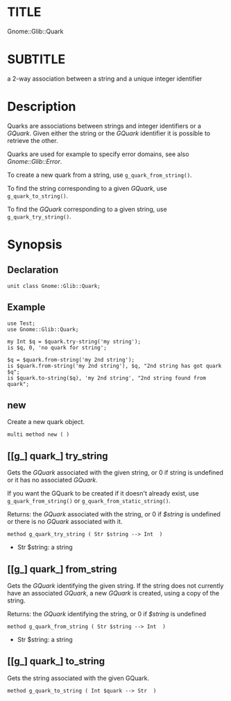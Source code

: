 TITLE
=====

Gnome::Glib::Quark

SUBTITLE
========

a 2-way association between a string and a unique integer identifier

Description
===========

Quarks are associations between strings and integer identifiers or a *GQuark*. Given either the string or the *GQuark* identifier it is possible to retrieve the other.

Quarks are used for example to specify error domains, see also *Gnome::Glib::Error*.

To create a new quark from a string, use `g_quark_from_string()`.

To find the string corresponding to a given *GQuark*, use `g_quark_to_string()`.

To find the *GQuark* corresponding to a given string, use `g_quark_try_string()`.

Synopsis
========

Declaration
-----------

    unit class Gnome::Glib::Quark;

Example
-------

    use Test;
    use Gnome::Glib::Quark;

    my Int $q = $quark.try-string('my string');
    is $q, 0, 'no quark for string';

    $q = $quark.from-string('my 2nd string');
    is $quark.from-string('my 2nd string'), $q, "2nd string has got quark $q";
    is $quark.to-string($q), 'my 2nd string', "2nd string found from quark";

new
---

Create a new quark object.

    multi method new ( )

[[g_] quark_] try_string
------------------------

Gets the *GQuark* associated with the given string, or 0 if string is undefined or it has no associated *GQuark*.

If you want the GQuark to be created if it doesn't already exist, use `g_quark_from_string()` or `g_quark_from_static_string()`.

Returns: the *GQuark* associated with the string, or 0 if *$string* is undefined or there is no *GQuark* associated with it.

    method g_quark_try_string ( Str $string --> Int  )

  * Str $string: a string

[[g_] quark_] from_string
-------------------------

Gets the *GQuark* identifying the given string. If the string does not currently have an associated *GQuark*, a new *GQuark* is created, using a copy of the string.

Returns: the *GQuark* identifying the string, or 0 if *$string* is undefined

    method g_quark_from_string ( Str $string --> Int  )

  * Str $string: a string

[[g_] quark_] to_string
-----------------------

Gets the string associated with the given GQuark.

    method g_quark_to_string ( Int $quark --> Str  )

